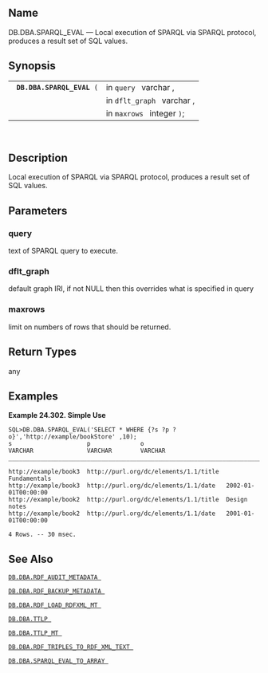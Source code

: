 <div id="fn_sparql_eval" class="refentry">

<div class="titlepage">

</div>

<div class="refnamediv">

## Name

DB.DBA.SPARQL_EVAL — Local execution of SPARQL via SPARQL protocol,
produces a result set of SQL values.

</div>

<div class="refsynopsisdiv">

## Synopsis

<div id="fsyn_sparql_eval" class="funcsynopsis">

|                                 |                            |
|---------------------------------|----------------------------|
| ` `**`DB.DBA.SPARQL_EVAL`**` (` | in `query ` varchar ,      |
|                                 | in `dflt_graph ` varchar , |
|                                 | in `maxrows ` integer `)`; |

<div class="funcprototype-spacer">

 

</div>

</div>

</div>

<div id="desc_sparql_eval" class="refsect1">

## Description

Local execution of SPARQL via SPARQL protocol, produces a result set of
SQL values.

</div>

<div id="params_sparql_eval" class="refsect1">

## Parameters

<div id="id103458" class="refsect2">

### query

text of SPARQL query to execute.

</div>

<div id="id103461" class="refsect2">

### dflt_graph

default graph IRI, if not NULL then this overrides what is specified in
query

</div>

<div id="id103464" class="refsect2">

### maxrows

limit on numbers of rows that should be returned.

</div>

</div>

<div id="ret_sparql_eval" class="refsect1">

## Return Types

any

</div>

<div id="examples_sparql_eval" class="refsect1">

## Examples

<div id="ex_sparql_eval" class="example">

**Example 24.302. Simple Use**

<div class="example-contents">

``` screen
SQL>DB.DBA.SPARQL_EVAL('SELECT * WHERE {?s ?p ?o}','http://example/bookStore' ,10);
s                     p              o
VARCHAR               VARCHAR        VARCHAR
_______________________________________________________________________________

http://example/book3  http://purl.org/dc/elements/1.1/title  Fundamentals
http://example/book3  http://purl.org/dc/elements/1.1/date   2002-01-01T00:00:00
http://example/book2  http://purl.org/dc/elements/1.1/title  Design notes
http://example/book2  http://purl.org/dc/elements/1.1/date   2001-01-01T00:00:00

4 Rows. -- 30 msec.
```

</div>

</div>

  

</div>

<div id="seealso_sparql_eval" class="refsect1">

## See Also

<a href="fn_rdf_audit_metadata.html" class="link"
title="DB.DBA.RDF_AUDIT_METADATA"><code
class="function">DB.DBA.RDF_AUDIT_METADATA </code></a>

<a href="fn_rdf_backup_metadata.html" class="link"
title="DB.DBA.RDF_BACKUP_METADATA"><code
class="function">DB.DBA.RDF_BACKUP_METADATA </code></a>

<a href="fn_rdf_load_rdfxml_mt.html" class="link"
title="DB.DBA.RDF_LOAD_RDFXML_MT"><code
class="function">DB.DBA.RDF_LOAD_RDFXML_MT </code></a>

<a href="fn_ttlp.html" class="link" title="DB.DBA.TTLP"><code
class="function">DB.DBA.TTLP </code></a>

<a href="fn_ttlp_mt.html" class="link" title="DB.DBA.TTLP_MT"><code
class="function">DB.DBA.TTLP_MT </code></a>

<a href="fn_rdf_triples_to_rdf_xml_text.html" class="link"
title="DB.DBA.RDF_TRIPLES_TO_RDF_XML_TEXT"><code
class="function">DB.DBA.RDF_TRIPLES_TO_RDF_XML_TEXT </code></a>

<a href="fn_sparql_eval_to_array.html" class="link"
title="DB.DBA.SPARQL_EVAL_TO_ARRAY"><code
class="function">DB.DBA.SPARQL_EVAL_TO_ARRAY </code></a>

</div>

</div>
